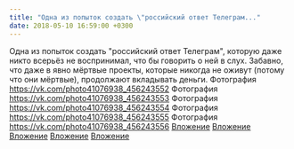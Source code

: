 ```yaml
---
title: "Одна из попыток создать \"российский ответ Телеграм..."
date: 2018-05-10 16:59:00 +0300
---
```


Одна из попыток создать "российский ответ Телеграм", которую даже никто всерьёз не воспринимал, что бы говорить о ней в слух. Забавно, что даже в явно мёртвые проекты, которые никогда не оживут (потому что они мёртвые), продолжают вкладывать деньги.
Фотография
<a class="vk-attach" href="https://vk.com/photo41076938_456243552">https://vk.com/photo41076938_456243552</a>
Фотография
<a class="vk-attach" href="https://vk.com/photo41076938_456243553">https://vk.com/photo41076938_456243553</a>
Фотография
<a class="vk-attach" href="https://vk.com/photo41076938_456243554">https://vk.com/photo41076938_456243554</a>
Фотография
<a class="vk-attach" href="https://vk.com/photo41076938_456243555">https://vk.com/photo41076938_456243555</a>
Фотография
<a class="vk-attach" href="https://vk.com/photo41076938_456243556">https://vk.com/photo41076938_456243556</a>
<a class="vk-attach" href="https://vk.com/photo41076938_456243552">Вложение</a>
<a class="vk-attach" href="https://vk.com/photo41076938_456243553">Вложение</a>
<a class="vk-attach" href="https://vk.com/photo41076938_456243554">Вложение</a>
<a class="vk-attach" href="https://vk.com/photo41076938_456243555">Вложение</a>
<a class="vk-attach" href="https://vk.com/photo41076938_456243556">Вложение</a>
